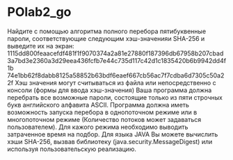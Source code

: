 # POlab2_go
Найдите с помощью алгоритма полного перебора пятибуквенные пароли, 
соответствующие следующим хэш-значенияи SHA-256 и выведите их на экран:
1115dd800feaacefdf481f1f9070374a2a81e27880f187396db67958b207cbad
3a7bd3e2360a3d29eea436fcfb7e44c735d117c42d1c1835420b6b9942dd4f1b
74e1bb62f8dabb8125a58852b63bdf6eaef667cb56ac7f7cdba6d7305c50a22f
Хэш значения могут считываться из файла или непосредственно с консоли (формы 
для ввода хэш-значения)
Ваша программа должна перебрать все возможные пароли, состоящие только из пяти 
строчных букв английского алфавита ASCII.
Программа должна иметь возможность запуска перебора в однопоточном режиме или 
в многопоточном режиме (Количество потоков может задаваться пользователем). Для 
кажого режима необходимо выводить затраченное время на подбор.
Для языка JAVA
Вы можете вычислить хэши SHA-256, вызвав библиотеку (java.security.MessageDigest) 
или используя пользовательскую реализацию.
